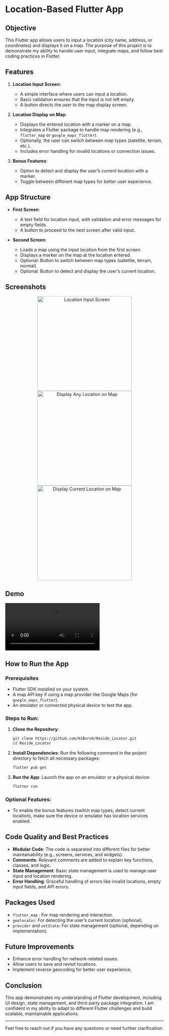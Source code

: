 # Location-Based Flutter App

## Objective
This Flutter app allows users to input a location (city name, address, or coordinates) and displays it on a map. The purpose of this project is to demonstrate my ability to handle user input, integrate maps, and follow best coding practices in Flutter. 

## Features
1. **Location Input Screen**: 
   - A simple interface where users can input a location.
   - Basic validation ensures that the input is not left empty.
   - A button directs the user to the map display screen.

2. **Location Display on Map**:
   - Displays the entered location with a marker on a map.
   - Integrates a Flutter package to handle map rendering (e.g., `flutter_map` or `google_maps_flutter`).
   - Optionally, the user can switch between map types (satellite, terrain, etc.).
   - Includes error handling for invalid locations or connection issues.

3. **Bonus Features**:
   - Option to detect and display the user’s current location with a marker.
   - Toggle between different map types for better user experience.

## App Structure
- **First Screen**:  
  - A text field for location input, with validation and error messages for empty fields.
  - A button to proceed to the next screen after valid input.
  
- **Second Screen**:
  - Loads a map using the input location from the first screen.
  - Displays a marker on the map at the location entered.
  - Optional: Button to switch between map types (satellite, terrain, normal).
  - Optional: Button to detect and display the user's current location.

## Screenshots

<div align="center">
  <img src="assets/intro.jpeg" alt="Location Input Screen" width="300"/>
  <img src="assets/rand_loc.jpeg" alt="Display Any Location on Map" width="300"/>
  <img src="assets/current_loc.jpeg" alt="Display Current Location on Map" width="300"/>
</div>

## Demo

![Demo](assets/demo.mp4)

## How to Run the App

### Prerequisites
- Flutter SDK installed on your system.
- A map API key if using a map provider like Google Maps (for `google_maps_flutter`).
- An emulator or connected physical device to test the app.

### Steps to Run:
1. **Clone the Repository**:
   ```bash
   git clone https://github.com/HiBorn4/Reside_Locator.git
   cd Reside_Locator
   ```

2. **Install Dependencies**:
   Run the following command in the project directory to fetch all necessary packages:
   ```bash
   flutter pub get
   ```

3. **Run the App**:
   Launch the app on an emulator or a physical device:
   ```bash
   flutter run
   ```

### Optional Features:
- To enable the bonus features (switch map types, detect current location), make sure the device or emulator has location services enabled.

## Code Quality and Best Practices
- **Modular Code**: The code is separated into different files for better maintainability (e.g., screens, services, and widgets).
- **Comments**: Relevant comments are added to explain key functions, classes, and logic.
- **State Management**: Basic state management is used to manage user input and location rendering.
- **Error Handling**: Graceful handling of errors like invalid locations, empty input fields, and API errors.

## Packages Used
- `flutter_map` : For map rendering and interaction.
- `geolocator`: For detecting the user’s current location (optional).
- `provider` and `setState`: For state management (optional, depending on implementation).

## Future Improvements
- Enhance error handling for network-related issues.
- Allow users to save and revisit locations.
- Implement reverse geocoding for better user experience.

## Conclusion
This app demonstrates my understanding of Flutter development, including UI design, state management, and third-party package integration. I am confident in my ability to adapt to different Flutter challenges and build scalable, maintainable applications.

---

Feel free to reach out if you have any questions or need further clarification.
